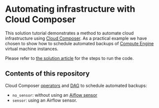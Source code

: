 # Automating infrastructure with Cloud Composer

This solution tutorial demonstrates a method to automate cloud infrastructure using [Cloud Composer](https://cloud.google.com/composer/).
As a practical example we have chosen to show how to schedule automated backups of  [Compute Engine](https://cloud.google.com/compute/) virtual machine instances.

Please refer to [the solution article](https://cloud.google.com/solutions/automating-infrastructure-using-cloud-composer) for the steps to run the code.

## Contents of this repository

Cloud Composer [operators](https://airflow.apache.org/concepts.html#operators) and [DAG](https://airflow.apache.org/concepts.html#dags) to schedule automated backups:

* `no_sensor`: without using an [Aiflow sensor](https://airflow.apache.org/code.html#basesensoroperator)
* `sensor`: using an Airflow sensor. 

